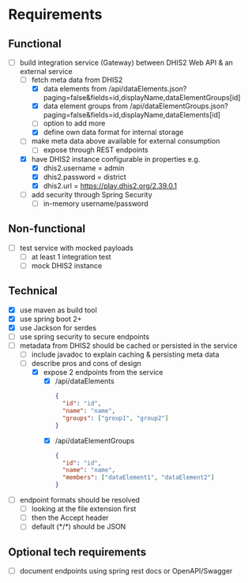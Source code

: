 # Requirements

## Functional
- [ ] build integration service (Gateway) between DHIS2 Web API & an external service
    - [ ] fetch meta data from DHIS2
        - [x] data elements from /api/dataElements.json?paging=false&fields=id,displayName,dataElementGroups[id]
        - [x] data element groups from /api/dataElementGroups.json?paging=false&fields=id,displayName,dataElements[id]
        - [ ] option to add more
        - [x] define own data format for internal storage
    - [ ] make meta data above available for external consumption
        - [ ] expose through REST endpoints
    - [x] have DHIS2 instance configurable in properties e.g.
        - [x] dhis2.username = admin
        - [x] dhis2.password = district
        - [x] dhis2.url = https://play.dhis2.org/2.39.0.1
    - [ ] add security through Spring Security
        - [ ] in-memory username/password

## Non-functional
- [ ] test service with mocked payloads
    - [ ] at least 1 integration test
    - [ ] mock DHIS2 instance

## Technical
- [x] use maven as build tool
- [x] use spring boot 2+
- [x] use Jackson for serdes
- [ ] use spring security to secure endpoints
- [ ] metadata from DHIS2 should be cached or persisted in the service
  - [ ] include javadoc to explain caching & persisting meta data
  - [ ] describe pros and cons of design
    - [x] expose 2 endpoints from the service
      - [x] /api/dataElements
        ```json
        {
          "id": "id",
          "name": "name",
          "groups": ["group1", "group2"]
        }
        ```
      - [x] /api/dataElementGroups
        ```json
        {
          "id": "id",
          "name": "name",
          "members": ["dataElement1", "dataElement2"]
        }
        ```
- [ ] endpoint formats should be resolved
    - [ ] looking at the file extension first
    - [ ] then the Accept header
    - [ ] default (\*/\*) should be JSON

## Optional tech requirements
- [ ] document endpoints using spring rest docs or OpenAPI/Swagger
